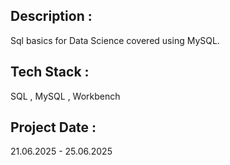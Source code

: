 ## Description :
Sql basics for Data Science covered using MySQL.

## Tech Stack : 
SQL , MySQL , Workbench

## Project Date :
21.06.2025 - 25.06.2025